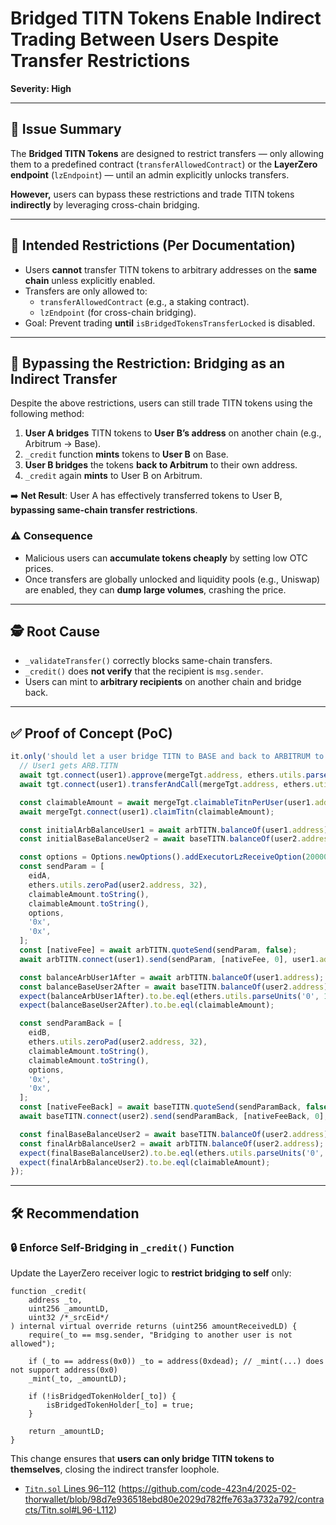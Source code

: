 # Bridged TITN Tokens Enable Indirect Trading Between Users Despite Transfer Restrictions

**Severity: High**

---

## 🧩 Issue Summary

The **Bridged TITN Tokens** are designed to restrict transfers — only allowing them to a predefined contract (`transferAllowedContract`) or the **LayerZero endpoint** (`lzEndpoint`) — until an admin explicitly unlocks transfers.

**However,** users can bypass these restrictions and trade TITN tokens **indirectly** by leveraging cross-chain bridging.

---

## 📄 Intended Restrictions (Per Documentation)

- Users **cannot** transfer TITN tokens to arbitrary addresses on the **same chain** unless explicitly enabled.
- Transfers are only allowed to:
  - `transferAllowedContract` (e.g., a staking contract).
  - `lzEndpoint` (for cross-chain bridging).
- Goal: Prevent trading **until** `isBridgedTokensTransferLocked` is disabled.

---

## 🔁 Bypassing the Restriction: Bridging as an Indirect Transfer

Despite the above restrictions, users can still trade TITN tokens using the following method:

1. **User A bridges** TITN tokens to **User B’s address** on another chain (e.g., Arbitrum → Base).
2. `_credit` function **mints** tokens to **User B** on Base.
3. **User B bridges** the tokens **back to Arbitrum** to their own address.
4. `_credit` again **mints** to User B on Arbitrum.

➡️ **Net Result**: User A has effectively transferred tokens to User B, **bypassing same-chain transfer restrictions**.

### ⚠️ Consequence

- Malicious users can **accumulate tokens cheaply** by setting low OTC prices.
- Once transfers are globally unlocked and liquidity pools (e.g., Uniswap) are enabled, they can **dump large volumes**, crashing the price.

---

## 🕵️ Root Cause

- `_validateTransfer()` correctly blocks same-chain transfers.
- `_credit()` does **not verify** that the recipient is `msg.sender`.
- Users can mint to **arbitrary recipients** on another chain and bridge back.

---

## ✅ Proof of Concept (PoC)

```js
it.only('should let a user bridge TITN to BASE and back to ARBITRUM to another user', async function () {
  // User1 gets ARB.TITN
  await tgt.connect(user1).approve(mergeTgt.address, ethers.utils.parseUnits('100', 18));
  await tgt.connect(user1).transferAndCall(mergeTgt.address, ethers.utils.parseUnits('100', 18), '0x');

  const claimableAmount = await mergeTgt.claimableTitnPerUser(user1.address);
  await mergeTgt.connect(user1).claimTitn(claimableAmount);

  const initialArbBalanceUser1 = await arbTITN.balanceOf(user1.address);
  const initialBaseBalanceUser2 = await baseTITN.balanceOf(user2.address);

  const options = Options.newOptions().addExecutorLzReceiveOption(200000, 0).toHex().toString();
  const sendParam = [
    eidA,
    ethers.utils.zeroPad(user2.address, 32),
    claimableAmount.toString(),
    claimableAmount.toString(),
    options,
    '0x',
    '0x',
  ];
  const [nativeFee] = await arbTITN.quoteSend(sendParam, false);
  await arbTITN.connect(user1).send(sendParam, [nativeFee, 0], user1.address, { value: nativeFee });

  const balanceArbUser1After = await arbTITN.balanceOf(user1.address);
  const balanceBaseUser2After = await baseTITN.balanceOf(user2.address);
  expect(balanceArbUser1After).to.be.eql(ethers.utils.parseUnits('0', 18));
  expect(balanceBaseUser2After).to.be.eql(claimableAmount);

  const sendParamBack = [
    eidB,
    ethers.utils.zeroPad(user2.address, 32),
    claimableAmount.toString(),
    claimableAmount.toString(),
    options,
    '0x',
    '0x',
  ];
  const [nativeFeeBack] = await baseTITN.quoteSend(sendParamBack, false);
  await baseTITN.connect(user2).send(sendParamBack, [nativeFeeBack, 0], user2.address, { value: nativeFeeBack });

  const finalBaseBalanceUser2 = await baseTITN.balanceOf(user2.address);
  const finalArbBalanceUser2 = await arbTITN.balanceOf(user2.address);
  expect(finalBaseBalanceUser2).to.be.eql(ethers.utils.parseUnits('0', 18));
  expect(finalArbBalanceUser2).to.be.eql(claimableAmount);
});
```

---

## 🛠 Recommendation

### 🔒 Enforce Self-Bridging in `_credit()` Function

Update the LayerZero receiver logic to **restrict bridging to self** only:

```solidity
function _credit(
    address _to,
    uint256 _amountLD,
    uint32 /*_srcEid*/
) internal virtual override returns (uint256 amountReceivedLD) {
    require(_to == msg.sender, "Bridging to another user is not allowed");

    if (_to == address(0x0)) _to = address(0xdead); // _mint(...) does not support address(0x0)
    _mint(_to, _amountLD);

    if (!isBridgedTokenHolder[_to]) {
        isBridgedTokenHolder[_to] = true;
    }

    return _amountLD;
}
```

This change ensures that **users can only bridge TITN tokens to themselves**, closing the indirect transfer loophole.


- [`Titn.sol` Lines 96–112](#) (https://github.com/code-423n4/2025-02-thorwallet/blob/98d7e936518ebd80e2029d782ffe763a3732a792/contracts/Titn.sol#L96-L112)

